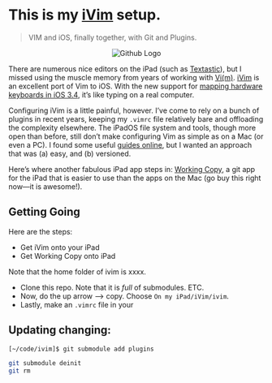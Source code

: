 # This is my [iVim][ivim] setup. 

> VIM and iOS, finally together, with Git and Plugins.

<p align="center">
  <img src="./images/example.png” width="100" title="Github Logo">
</p>

There are numerous nice editors on the iPad (such as [Textastic][textastic]), but I missed using the muscle memory from years of working with [Vi(m)][vim]. [iVim][ivim] is an excellent port of Vim to iOS. With the new support for [mapping hardware keyboards in iOS 3.4][capslock], it’s like typing on a real computer.

Configuring iVim is a little painful, however. I’ve come to rely on a bunch of plugins in recent years, keeping my `.vimrc` file relatively bare and offloading the complexity elsewhere. The iPadOS file system and tools, though more open than before, still don’t make configuring Vim as simple as on a Mac (or even a PC). I found some useful [guides online][faff], but I wanted an approach that was (a) easy, and (b) versioned.

Here’s where another fabulous iPad app steps in: [Working Copy][workingcopy], a git app for the iPad that is easier to use than the apps on the Mac (go buy this right now—it is awesome!).

## Getting Going

Here are the steps:

- Get iVim onto your iPad
- Get Working Copy onto iPad

Note that the home folder of ivim is xxxx.

- Clone this repo. Note that it is *full* of submodules. ETC.
- Now, do the up arrow —> copy. Choose `On my iPad/iVim/ivim`.
- Lastly, make an `.vimrc` file in your 

## Updating changing:

```sh
[~/code/ivim]$ git submodule add plugins

```

```sh
git submodule deinit
git rm

```



[faff]: https://www.reddit.com/r/vim/comments/9ki5g8/ivim_ios_howtos/
[vim]: https://www.vim.org
[ivim]: https://github.com/terrychou/iVim
[textastic]: https://www.textasticapp.com
[capslock]: https://www.idownloadblog.com/2020/02/06/ipados-13-4-hardware-key-remapping/
[workingcopy]: https://workingcopyapp.com

